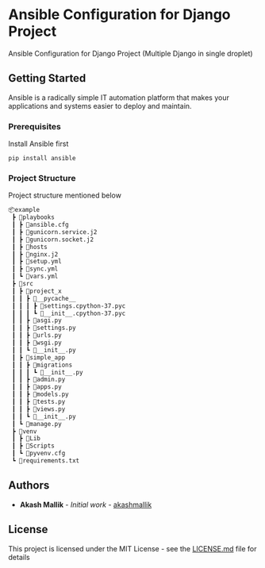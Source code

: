 # Ansible Configuration for Django Project

Ansible Configuration for Django Project (Multiple Django in single droplet)

## Getting Started

Ansible is a radically simple IT automation platform that makes your applications and systems easier to deploy and maintain.

### Prerequisites

Install Ansible first

```
pip install ansible
```

### Project Structure

Project structure mentioned below

``` bash
📦example
 ┣ 📂playbooks
 ┃ ┣ 📜ansible.cfg
 ┃ ┣ 📜gunicorn.service.j2
 ┃ ┣ 📜gunicorn.socket.j2
 ┃ ┣ 📜hosts
 ┃ ┣ 📜nginx.j2
 ┃ ┣ 📜setup.yml
 ┃ ┣ 📜sync.yml
 ┃ ┗ 📜vars.yml
 ┣ 📂src
 ┃ ┣ 📂project_x
 ┃ ┃ ┣ 📂__pycache__
 ┃ ┃ ┃ ┣ 📜settings.cpython-37.pyc
 ┃ ┃ ┃ ┗ 📜__init__.cpython-37.pyc
 ┃ ┃ ┣ 📜asgi.py
 ┃ ┃ ┣ 📜settings.py
 ┃ ┃ ┣ 📜urls.py
 ┃ ┃ ┣ 📜wsgi.py
 ┃ ┃ ┗ 📜__init__.py
 ┃ ┣ 📂simple_app
 ┃ ┃ ┣ 📂migrations
 ┃ ┃ ┃ ┗ 📜__init__.py
 ┃ ┃ ┣ 📜admin.py
 ┃ ┃ ┣ 📜apps.py
 ┃ ┃ ┣ 📜models.py
 ┃ ┃ ┣ 📜tests.py
 ┃ ┃ ┣ 📜views.py
 ┃ ┃ ┗ 📜__init__.py
 ┃ ┗ 📜manage.py
 ┣ 📂venv
 ┃ ┣ 📂Lib
 ┃ ┣ 📂Scripts
 ┃ ┗ 📜pyvenv.cfg
 ┗ 📜requirements.txt
```

## Authors

* **Akash Mallik** - *Initial work* - [akashmallik](https://github.com/akashmallik)

## License

This project is licensed under the MIT License - see the [LICENSE.md](LICENSE.md) file for details
